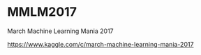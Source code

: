 # MMLM2017
March Machine Learning Mania 2017

https://www.kaggle.com/c/march-machine-learning-mania-2017
